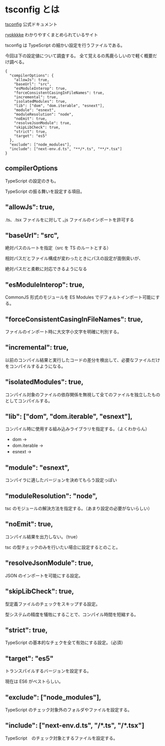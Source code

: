 # tsconfig とは
[tsconfig](https://www.typescriptlang.org/ja/tsconfig) 公式ドキュメント

[ryokkkke](https://ryokkkke.com/typescript/tsconfig-json/compiler-options/isolated-modules) わかりやすくまとめられているサイト

tsconfig は TypeScript の細かい設定を行うファイルである。

今回は下の設定値について調査する。
全て覚えるの馬鹿らしいので軽く概要だけ調べる。

```
{
  "compilerOptions": {
    "allowJs": true,
    "baseUrl": "src",
    "esModuleInterop": true,
    "forceConsistentCasingInFileNames": true,
    "incremental": true,
    "isolatedModules": true,
    "lib": ["dom", "dom.iterable", "esnext"],
    "module": "esnext",
    "moduleResolution": "node",
    "noEmit": true,
    "resolveJsonModule": true,
    "skipLibCheck": true,
    "strict": true,
    "target": "es5"
  },
  "exclude": ["node_modules"],
  "include": ["next-env.d.ts", "**/*.ts", "**/*.tsx"]
}
```

## compilerOptions
TypeScript の設定のきも。

TypeScript の振る舞いを設定する項目。
## "allowJs": true,
.ts、.tsx ファイルをに対して ｡js ファイルのインポートを許可する
## "baseUrl": "src",
絶対パスのルートを指定（src を TS のルートとする）

相対パスだとファイル構成が変わったときにパスの設定が面倒臭いが、

絶対パスだと柔軟に対応できるようになる
## "esModuleInterop": true,
CommonJS 形式のモジュールを ES Modules でデフォルトインポート可能にする。
## "forceConsistentCasingInFileNames": true,
ファイルのインポート時に大文字小文字を明確に判別する。
## "incremental": true,
以前のコンパイル結果と実行したコードの差分を検出して、必要なファイルだけをコンパイルするようになる。
## "isolatedModules": true,
コンパイル対象のファイルの依存関係を無視して全てのファイルを独立したものとしてコンパイルする。
## "lib": ["dom", "dom.iterable", "esnext"],
コンパイル時に使用する組み込みライブラリを指定する。（よくわからん）
- dom →　
- dom.iterable →　
- esnext →　
## "module": "esnext",
コンパイラに適したバージョンを決めてもらう設定っぽい
## "moduleResolution": "node",
tsc のモジュールの解決方法を指定する。（あまり設定の必要がないらしい）
## "noEmit": true,
コンパイル結果を出力しない。（true） 

tsc の型チェックのみを行いたい場合に設定するとのこと。
## "resolveJsonModule": true,
JSON のインポートを可能にする設定。
## "skipLibCheck": true,
型定義ファイルのチェックをスキップする設定。

型システムの精度を犠牲にすることで、コンパイル時間を短縮する。
## "strict": true,
TypeScript の基本的なチェクを全て有効にする設定。（必須）
## "target": "es5"
トランスパイルするバージョンを設定する。

現在は ES6 がベストらしい。
## "exclude": ["node_modules"],
TypeScript のチェック対象外のフォルダやファイルを設定する。
## "include": ["next-env.d.ts", "**/*.ts", "**/*.tsx"]
TypeScript　のチェック対象とするファイルを設定する。